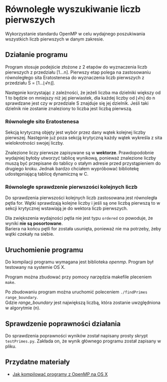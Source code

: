 # Równoległe wyszukiwanie liczb pierwszych

Wykorzystanie standardu OpenMP w celu wydajnego poszukiwania wszystkich liczb pierwszych w danym zakresie.

## Działanie programu

Program stosuje podejście złożone z 2 etapów do wyznaczenia liczb pierwszych z przedziału [1…n].
Pierwszy etap polega na zastosowaniu równoległego sita Eratostenesa do wyznaczenia liczb pierwszych z przedziału S = [1…⌊√n⌋].

Następnie korzystając z zależności, że jeżeli liczba ma dzielniki większy od 1 to będzie on mniejszy niż jej pierwiastek, dla każdej liczby od ⌊√n⌋ do n sprawdzane jest czy w przedziale S znajduje się jej dzielnik.
Jeśli taki dzielnik nie zostanie znaleziony to liczba jest liczbą pierwszą.

### Równoległe sito Eratostenesa

Sekcją krytyczną objęty jest wybór przez dany wątek kolejnej liczby pierwszej. Następnie już poza sekcją krytyczną każdy wątek wykreśla z sita wielokrotności swojej liczby.

Znalezione liczy pierwsze zapisywane są w **wektorze**.
Prawdopodobnie wydajniej byłoby utworzyć tablicę wynikową, ponieważ znalezione liczby muszą być przepisane do tablicy o stałym adresie przed przystąpieniem do drugiego kroku. Jednak bardzo chciałem wypróbować bibliotekę udostępniającą tablicę dynamiczną w C.

### Równoległe sprawdzenie pierwszości kolejnych liczb

Do sprawdzenia pierwszości kolejnych liczb zastosowana jest równoległa pętla for. Wątki sprawdzają kolejne liczby i jeśli są one liczbą pierwszą to w sekcji krytycznej wstawiają je do wektora liczb pierwszych.

Dla zwiększenia wydajności pętla nie jest typu `ordered` co powoduje, że wyniki **nie są posortowane**.  
Bariera na końcu pętli for została usunięta, ponieważ nie ma potrzeby, żeby wątki czekały na siebie.

## Uruchomienie programu

Do kompilacji programu wymagana jest biblioteka _openmp_. Program był testowany na systemie OS X.

Program można zbudować przy pomocy narzędzia makefile pleceniem `make`.

Po zbudowaniu program można uruchomić poleceniem `./findPrimes range_boundary`.  
Gdzie _range\_boundary_ jest największą liczbą, która zostanie uwzględniona w algorytmie (n).

## Sprawdzenie poprawności działania

Do sprawdzenia poprawności wyników został napisany prosty skrypt `testPrimes.py`. Zakłada on, że wynik głównego programu został zapisany w pliku.

## Przydatne materiały

- [Jak kompilować programy z OpenMP na OS X](https://iscinumpy.gitlab.io/post/omp-on-high-sierra/)
